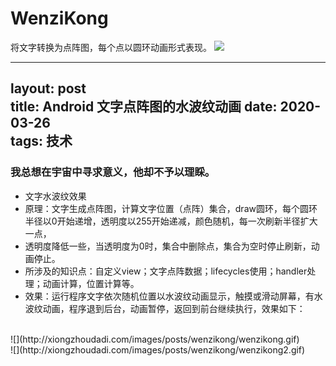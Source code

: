 # WenziKong
将文字转换为点阵图，每个点以圆环动画形式表现。
![](http://xiongzhoudadi.com/images/posts/excel_list/ExcelList.gif)

---
layout: post  
title: Android 文字点阵图的水波纹动画
date: 2020-03-26  
tags:  技术
---
### 我总想在宇宙中寻求意义，他却不予以理睬。    

 * 文字水波纹效果
 * 原理：文字生成点阵图，计算文字位置（点阵）集合，draw圆环，每个圆环半径以0开始递增，透明度以255开始递减，颜色随机，每一次刷新半径扩大一点，
 * 透明度降低一些，当透明度为0时，集合中删除点，集合为空时停止刷新，动画停止。
 * 所涉及的知识点：自定义view；文字点阵数据；lifecycles使用；handler处理；动画计算，位置计算等。
 * 效果：运行程序文字依次随机位置以水波纹动画显示，触摸或滑动屏幕，有水波纹动画，程序退到后台，动画暂停，返回到前台继续执行，效果如下：

 <br/> 
![](http://xiongzhoudadi.com/images/posts/wenzikong/wenzikong.gif)
 <br/> 
![](http://xiongzhoudadi.com/images/posts/wenzikong/wenzikong2.gif)
 <br/> 
